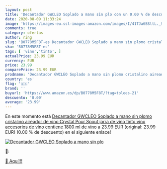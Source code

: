 ```yaml
---
layout: post
title: 'Decantador GWCLEO Soplado a mano sin plo con un 0.00 % de descuento'
date: 2020-08-09 11:33:24
image: 'https://images-eu.ssl-images-amazon.com/images/I/41TJa6BSltL._SL400_.jpg'
comments: true
category: ofertas
author: ring
slug: 'B0778M5F8T-es Decantador GWCLEO Soplado a mano sin plomo cristalino...'
sku: 'B0778M5F8T-es'
tags: [ 'vino','tinto', ]
actualPrice: 23.99 EUR
currency: EUR
price: 23.99
comparePrice: 23.99 EUR
prodname: 'Decantador GWCLEO Soplado a mano sin plomo cristalino aireador de vino  Crystal Pour Spout  jarra de vino tinto  vino  accesorios de vino  contiene 1800 ml de vino'
country: 'es'
flag: '🇪🇸'
brand: ''
buyurl: 'https://www.amazon.es/dp/B0778M5F8T/?tag=tolees-21'
descuento: '0.00'
average: '23.99'
---
```


En este momento está [Decantador GWCLEO Soplado a mano sin plomo cristalino aireador de vino  Crystal Pour Spout  jarra de vino tinto  vino  accesorios de vino  contiene 1800 ml de vino](https://www.amazon.es/dp/B0778M5F8T/?tag=tolees-21) a 23.99 EUR (original: 23.99 EUR) (0.00 %  de descuento) en el siguiente enlace!

[![Decantador GWCLEO Soplado a mano sin plo](https://images-eu.ssl-images-amazon.com/images/I/41TJa6BSltL._SL400_.jpg)](https://www.amazon.es/dp/B0778M5F8T/?tag=tolees-21)

🔎:


[🛒 Aquí!!!](https://www.amazon.es/dp/B0778M5F8T/?tag=tolees-21)
